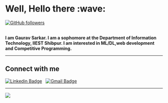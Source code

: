 <h1><b> Well, Hello there :wave:</b> </h1>

[![GitHub followers](https://img.shields.io/github/followers/GauravSarkar?label=Follow&style=social)](https://github.com/GauravSarkar/?tab=followers)
 
 <br>
<b> I am Gaurav Sarkar. I am a sophomore at the Department of  Information Technology, IIEST Shibpur. I am interested in ML/DL,web development and Competitive Programming.</b>
<hr>

## Connect with me


[![Linkedin Badge](https://img.shields.io/badge/-Gaurav-blue?style=for-the-badge-square&logo=Linkedin&logoColor=white&link=https://www.linkedin.com/in/gaurav-sarkar05/)](https://www.linkedin.com/in/gaurav-sarkar05/) &nbsp; [![Gmail Badge](https://img.shields.io/badge/-gauravsarkar235@gmail.com-c14438?style=for-the-badge-square&logo=Gmail&logoColor=black&link=mailto:gauravsarkar235)](mailto:gauravsarkar@gmail.com)




<hr>

<img src="https://github-readme-stats.vercel.app/api?username=GauravSarkar&&show_icons=true&title_color=ffffff&icon_color=39ff14&text_color=daf7dc&bg_color=151515">

